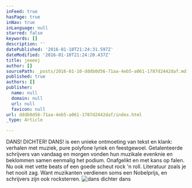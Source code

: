 ```yaml
---
inFeed: true
hasPage: true
inNav: true
inLanguage: null
starred: false
keywords: []
description: ''
datePublished: '2016-01-10T21:24:31.597Z'
dateModified: '2016-01-10T21:24:20.437Z'
title: jeeeej
author: []
sourcePath: _posts/2016-01-10-dddb0d56-71aa-4eb5-a061-1787d2442daf.md
published: true
authors: []
publisher:
  name: null
  domain: null
  url: null
  favicon: null
url: dddb0d56-71aa-4eb5-a061-1787d2442daf/index.html
_type: Article

---
```

DANS! DICHTER! DANS! is een unieke ontmoeting van tekst en klank: verhalen met muziek, pure polyfone lyriek en feestgewoel. Getalenteerde schrijvers van vandaag en morgen vonden hun muzikale evenknie en beklommen samen eenmalig het podium. Onafgelikt en met kans op falen. Nu ook met vette beats of een goede scheut rock 'n roll. Literatuur zoals je het nooit zag. Want muzikanten verdienen soms een Nobelprijs, en schrijvers zijn ook rocksterren.
![dans dichter dans](https://the-grid-user-content.s3-us-west-2.amazonaws.com/7713b4fc-da6a-4562-b4a8-682658182a10.jpg)